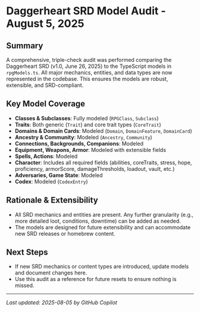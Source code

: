 # Daggerheart SRD Model Audit - August 5, 2025

## Summary
A comprehensive, triple-check audit was performed comparing the Daggerheart SRD (v1.0, June 26, 2025) to the TypeScript models in `rpgModels.ts`. All major mechanics, entities, and data types are now represented in the codebase. This ensures the models are robust, extensible, and SRD-compliant.

## Key Model Coverage
- **Classes & Subclasses**: Fully modeled (`RPGClass`, `Subclass`)
- **Traits**: Both generic (`Trait`) and core trait types (`CoreTrait`)
- **Domains & Domain Cards**: Modeled (`Domain`, `DomainFeature`, `DomainCard`)
- **Ancestry & Community**: Modeled (`Ancestry`, `Community`)
- **Connections, Backgrounds, Companions**: Modeled
- **Equipment, Weapons, Armor**: Modeled with extensible fields
- **Spells, Actions**: Modeled
- **Character**: Includes all required fields (abilities, coreTraits, stress, hope, proficiency, armorScore, damageThresholds, loadout, vault, etc.)
- **Adversaries, Game State**: Modeled
- **Codex**: Modeled (`CodexEntry`)

## Rationale & Extensibility
- All SRD mechanics and entities are present. Any further granularity (e.g., more detailed loot, conditions, downtime) can be added as needed.
- The models are designed for future extensibility and can accommodate new SRD releases or homebrew content.

## Next Steps
- If new SRD mechanics or content types are introduced, update models and document changes here.
- Use this audit as a reference for future resets to ensure nothing is missed.

---
_Last updated: 2025-08-05 by GitHub Copilot_
